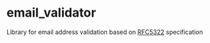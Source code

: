 # email_validator

Library for email address validation based on [RFC5322](https://tools.ietf.org/rfc/rfc5322.txt) specification
